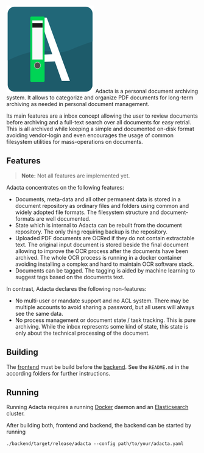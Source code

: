 ![Adacta](./contrib/artwork/logo_small.svg) Adacta is a personal document archiving system.
It allows to categorize and organize PDF documents for long-term archiving as needed in personal document management.  

Its main features are a inbox concept allowing the user to review documents before archiving and a full-text search over all documents for easy retrial.
This is all archived while keeping a simple and documented on-disk format avoiding vendor-login and even encourages the usage of common filesystem utilities for mass-operations on documents.

Features
---
> **Note:** Not all features are implemented yet. 

Adacta concentrates on the following features:
* Documents, meta-data and all other permanent data is stored in a document repository as ordinary files and folders using common and widely adopted file formats.
  The filesystem structure and document-formats are well documented.
* State which is internal to Adacta can be rebuilt from the document repository.
  The only thing requiring backup is the repository.
* Uploaded PDF documents are OCRed if they do not contain extractable text.
  The original input document is stored beside the final document allowing to improve the OCR process after the documents have been archived.
  The whole OCR process is running in a docker container avoiding installing a complex and hard to maintain OCR software stack.
* Documents can be tagged.
  The tagging is aided by machine learning to suggest tags based on the documents text.

In contrast, Adacta declares the following non-features:
* No multi-user or mandate support and no ACL system.
  There may be multiple accounts to avoid sharing a password, but all users will always see the same data.
* No process management or document state / task tracking.
  This is pure archiving. While the inbox represents some kind of state, this state is only about the technical processing of the document.


Building
---
The [frontend](./frontend/README.md) must be build before the [backend](./backend/README.md).
See the `README.md` in the according folders for further instructions.


Running
---
Running Adacta requires a running [Docker](https://docker.com) daemon and an [Elasticsearch](https://elasti.co) cluster.

After building both, frontend and backend, the backend can be started by running
```
./backend/target/release/adacta --config path/to/your/adacta.yaml
```
